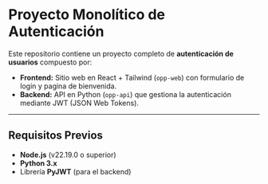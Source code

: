 # Proyecto Monolítico de Autenticación

Este repositorio contiene un proyecto completo de **autenticación de usuarios** compuesto por:

- **Frontend:** Sitio web en React + Tailwind (`opp-web`) con formulario de login y pagina de bienvenida.
- **Backend:** API en Python (`opp-api`) que gestiona la autenticación mediante JWT (JSON Web Tokens).

---

## Requisitos Previos

- **Node.js** (v22.19.0 o superior)
- **Python 3.x**
- Librería **PyJWT** (para el backend)
